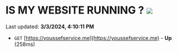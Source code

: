 # IS MY WEBSITE RUNNING ? [![](https://img.shields.io/static/v1?label=Sponsor&message=%E2%9D%A4&logo=GitHub&color=%23fe8e86)](https://github.com/sponsors/<username>)

Last updated: **3/3/2024, 4:10:11 PM**

- `GET` [https://youssefservice.me](https://youssefservice.me) - **Up** (258ms)
